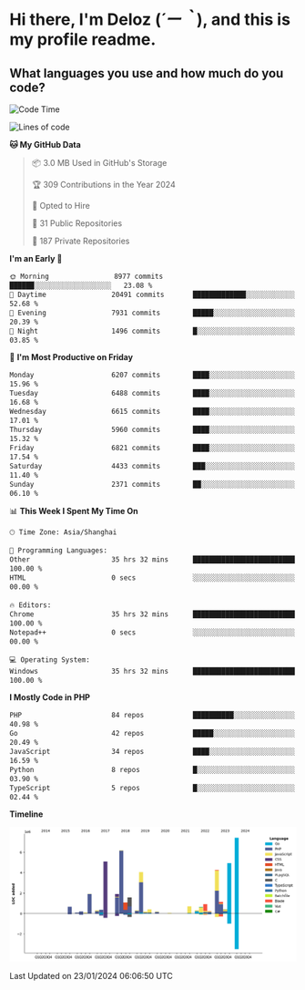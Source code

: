 # **Hi there, I'm Deloz (*´ー｀*), and this is my profile readme.**

## **What languages you use and how much do you code?**

<!--START_SECTION:waka-->
![Code Time](http://img.shields.io/badge/Code%20Time-3%2C225%20hrs%2017%20mins-blue)

![Lines of code](https://img.shields.io/badge/From%20Hello%20World%20I%27ve%20Written-45.3%20million%20lines%20of%20code-blue)

**🐱 My GitHub Data** 

> 📦 3.0 MB Used in GitHub's Storage 
 > 
> 🏆 309 Contributions in the Year 2024
 > 
> 💼 Opted to Hire
 > 
> 📜 31 Public Repositories 
 > 
> 🔑 187 Private Repositories 
 > 
**I'm an Early 🐤** 

```text
🌞 Morning                8977 commits        ██████░░░░░░░░░░░░░░░░░░░   23.08 % 
🌆 Daytime                20491 commits       █████████████░░░░░░░░░░░░   52.68 % 
🌃 Evening                7931 commits        █████░░░░░░░░░░░░░░░░░░░░   20.39 % 
🌙 Night                  1496 commits        █░░░░░░░░░░░░░░░░░░░░░░░░   03.85 % 
```
📅 **I'm Most Productive on Friday** 

```text
Monday                   6207 commits        ████░░░░░░░░░░░░░░░░░░░░░   15.96 % 
Tuesday                  6488 commits        ████░░░░░░░░░░░░░░░░░░░░░   16.68 % 
Wednesday                6615 commits        ████░░░░░░░░░░░░░░░░░░░░░   17.01 % 
Thursday                 5960 commits        ████░░░░░░░░░░░░░░░░░░░░░   15.32 % 
Friday                   6821 commits        ████░░░░░░░░░░░░░░░░░░░░░   17.54 % 
Saturday                 4433 commits        ███░░░░░░░░░░░░░░░░░░░░░░   11.40 % 
Sunday                   2371 commits        ██░░░░░░░░░░░░░░░░░░░░░░░   06.10 % 
```


📊 **This Week I Spent My Time On** 

```text
🕑︎ Time Zone: Asia/Shanghai

💬 Programming Languages: 
Other                    35 hrs 32 mins      █████████████████████████   100.00 % 
HTML                     0 secs              ░░░░░░░░░░░░░░░░░░░░░░░░░   00.00 % 

🔥 Editors: 
Chrome                   35 hrs 32 mins      █████████████████████████   100.00 % 
Notepad++                0 secs              ░░░░░░░░░░░░░░░░░░░░░░░░░   00.00 % 

💻 Operating System: 
Windows                  35 hrs 32 mins      █████████████████████████   100.00 % 
```

**I Mostly Code in PHP** 

```text
PHP                      84 repos            ██████████░░░░░░░░░░░░░░░   40.98 % 
Go                       42 repos            █████░░░░░░░░░░░░░░░░░░░░   20.49 % 
JavaScript               34 repos            ████░░░░░░░░░░░░░░░░░░░░░   16.59 % 
Python                   8 repos             █░░░░░░░░░░░░░░░░░░░░░░░░   03.90 % 
TypeScript               5 repos             █░░░░░░░░░░░░░░░░░░░░░░░░   02.44 % 
```



**Timeline**

![Lines of Code chart](https://raw.githubusercontent.com/deloz/deloz/main/assets/bar_graph.png)


 Last Updated on 23/01/2024 06:06:50 UTC
<!--END_SECTION:waka-->
